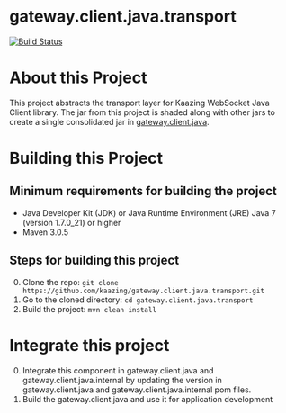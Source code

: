 # gateway.client.java.transport 

[![Build Status][build-status-image]][build-status]

[build-status-image]: https://travis-ci.org/kaazing/gateway.client.java.transport-1.svg?branch=develop
[build-status]: https://travis-ci.org/kaazing/gateway.client.java.transport-1

# About this Project

This project abstracts the transport layer for Kaazing WebSocket Java Client library. The jar from this project is shaded along with other jars to create a single consolidated jar in [gateway.client.java](https://github.com/kaazing/gateway.client.java).

# Building this Project

## Minimum requirements for building the project
* Java Developer Kit (JDK) or Java Runtime Environment (JRE) Java 7 (version 1.7.0_21) or higher
* Maven 3.0.5

## Steps for building this project
0. Clone the repo: ```git clone https://github.com/kaazing/gateway.client.java.transport.git```
0. Go to the cloned directory: ```cd gateway.client.java.transport```
0. Build the project: ```mvn clean install```

# Integrate this project

0. Integrate this component in gateway.client.java and gateway.client.java.internal by updating the version in gateway.client.java and gateway.client.java.internal pom files.
0. Build the gateway.client.java and use it for application development
